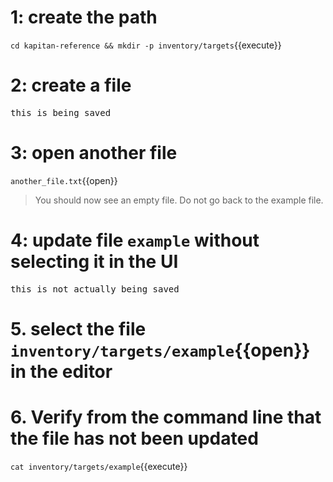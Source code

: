# 1: create the path
`cd kapitan-reference && mkdir -p inventory/targets`{{execute}}

# 2: create a file
<pre class="file" data-filename="inventory/targets/example" data-target="replace">
this is being saved
</pre>

# 3: open another file
`another_file.txt`{{open}}

> You should now see an empty file. Do not go back to the example file.

# 4: update file `example` without selecting it in the UI
<pre class="file" data-filename="inventory/targets/example" data-target="replace">
this is not actually being saved
</pre>

# 5. select the file `inventory/targets/example`{{open}} in the editor

# 6. Verify from the command line that the file has **not been updated**
`cat inventory/targets/example`{{execute}}